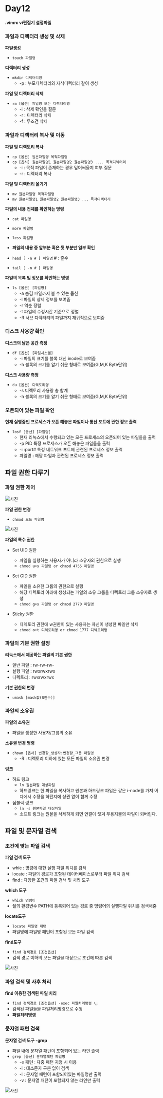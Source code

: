 # Day12

**.vimrc vi편집기 설정파일**

### 파일과 디렉터리 생성 및 삭제

**파일생성**
- `touch 파일명`

**디렉터리 생성**
- `mkdir 디렉터리명`
  - -p : 부모디렉터리와 자식디렉터리 같이 생성 

**파일 및 디렉터리 삭제**
- `rm [옵션] 파일명 또는 디렉터리명`
  - -i : 삭제 확인을 질문
  - -r : 디렉터리 삭제
  - -f : 무조건 삭제
 
### 파일과 디렉터리 복사 및 이동

**파일 및 디렉토리 복사**
- `cp [옵션] 원본파일명 목적파일명`
- `cp [옵셔] 원본파일명1 원본파일명2 원본파일명3 .... 목적디렉터리`
  - -i : 목적 파일이 존재하는 경우 덮어씌울지 여부 질문
  - -r : 디렉터리 복사

**파일 및 디렉터리 옮기기**
- `mv 원본파일명 목적파일명`
- `mv 원본파일명1 원본파일명2 원본파일명3 ... 목적디렉터리`


**파일의 내용 전체를 확인하는 명령**
- `cat 파일명`
- `more 파일명`
- `less 파일명`

- **파일의 내용 중 앞부분 혹은 뒷 부분만 일부 확인**
- `head [ -n # ] 파일명`  # : 줄수
- `tail [ -n # ] 파일명`

**파일의 목록 및 정보를 확인하는 명령**
- `ls [옵션] [파일명]`
  - -a 숨김 파일까지 볼 수 있는 옵션
  - -l 파일의 상세 정보를 보여줌
  - -r 역순 정렬
  - -t 파일의 수정시간 기준으로 정렬
  - -R 서브 디렉터리의 파일까지 재귀적으로 보여줌

### 디스크 사용량 확인

**디스크의 남은 공간 측정**
- `df [옵션] [파일시스템]`
  - -i 파일의 크기를 블록 대신 inode로 보여줌
  - -h 블록의 크기를 알기 쉬운 형태로 보여줌(G,M,K Byte단위)
 

**디스크 사용량 측정**
- `du [옵션] 디렉토리명`
  - -s 디렉토리 사용량 총 합계
  - -h 블록의 크기를 알기 쉬운 형태로 보여줌(G,M,K Byte단위)
 
### 오픈되어 있는 파일 확인

**현재 실행중인 프로세스가 오픈 해놓은 파일이나 통신 포트에 관한 정보 출력**
- `losf [옵션] [파일명]`
  - 현재 리눅스에서 수행되고 있는 모든 프로세스의 오픈되어 있는 파일들을 출력
  - -p PID 특정 프로세스가 오픈 해놓은 파일들을 출력
  - -i :port# 특정 네트워크 포트에 관련된 프로세스 정보 출력
  - 파일명 : 해당 파일과 관련된 프로세스 정보 출력
 
## 파일 권한 다루기


### 파일 권한 제어

![사진](../images/파일권한.png)

**파일 권한 변경**
- `chmod 모드 파일명`

![사진](../images/권한변경.png)

**파일의 특수 권한**
- Set UID 권한
  - 파일을 실행하는 사용자가 아니라 소유자의 권한으로 실행
  - `chmod u+s 파일명 or chmod 4755 파일명`

- Set GID 권한
  - 파일을 소유한 그룹의 권한으로 실행
  - 해당 디렉토리 아래에 생성되는 파일의 소유 그룹을 디렉토리 그룹 소유자로 생성
  - `chmod g+s 파일명 or chmod 2770 파일명`

 - Sticky 권한
   - 디렉토리 권한에 w권한이 있는 사용자는 자신이 생성한 파일만 삭제
   - `chmod o+t 디렉토리명 or chmod 1777 디렉토리명`
  
### 파일의 기본 권한 설정

**리눅스에서 제공하는 파일의 기본 권한**
- 일반 파일 : rw-rw-rw-
- 실행 파일 : rwxrwxrwx
- 디렉토리 : rwxrwxrwx

**기본 권한의 변경**
- `umask [mask값(8진수)]`

### 파일의 소유권

**파일의 소유권**
- 파일을 생성한 사용자/그룹의 소유

**소유권 변경 명령**
- `chown [옵셔] 변경할_생성자:변경할_그룹 파일명`
  - -R : 디렉토리 이하에 있는 모든 파일의 소유권 변경

**링크**
- 하드 링크
  - `ln 원본파일 대상파일`
  - 하드링크는 한 파일을 복사하고 원본과 하드링크 파일은 같은 i-node를 가져 어디에서 수정을 하던지에 상관 없이 함께 수정
- 심볼릭 링크
  - `ln -s 원본파일 대상파일`
  -  소프트 링크는 원본을 삭제하게 되면 연결이 끊겨 무용지물의 파일이 되버린다. 

## 파일 및 문자열 검색

### 조건에 맞는 파일 검색

**파일 검색 도구**
- whic : 명령에 대한 실행 파일 위치를 검색
- locate : 파일의 경로가 포함된 데이터베이스로부터 파일 위치 검색
- find : 다양한 조건의 파일 검색 및 처리 도구

**which 도구**
- `which 명령어`
- 쉘의 환경변수 PATH에 등록되어 있는 경로 중 명령어의 실행파일 위치를 검색해줌

**locate도구**
- `locate 파일명 패턴`
- 파일명에 파일명 패턴이 포함된 모든 파일 검색

**find도구**
- `find 검색경로 [조건옵션]`
- 검색 경로 이하의 모든 파일을 대상으로 조건에 따른 검색

![사진](../images/find명령어.png)

### 파일 검색 및 사후 처리

**find 이용한 검색된 파일 처리**
- `find 검색경로 [조건옵션] -exec 파일처리명령 \;`
- 검색된 파일들을 파일처리명령으로 수행
- **파일처리명령**

### 문자열 패턴 검색

**문자열 검색 도구 -grep**
- 파일 내에 문자열 패턴이 포함되어 있는 라인 출력
- `grep [옵션] 문자열패턴 파일명`
  - -e 패턴 : 다중 패턴 지정 시 이용
  - -i : 대소문자 구분 없이 검색
  - -l : 문자열 패턴이 포함되어있는 파일명만 출력
  - -v : 문자열 패턴이 포함되지 않는 라인만 출력
 
![사진](../images/정규표현식.png)


